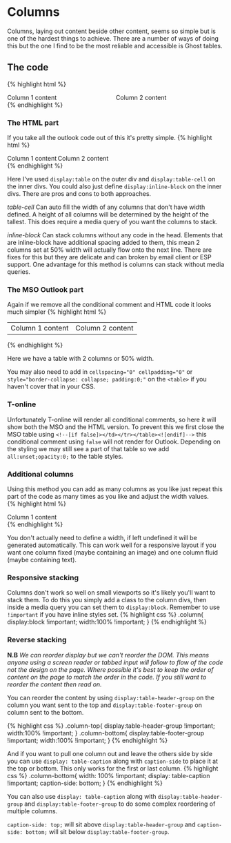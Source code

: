 # Columns

Columns, laying out content beside other content, seems so simple but is one of the hardest things to achieve.  There are a number of ways of doing this but the one I find to be the most reliable and accessible is Ghost tables.

## The code
{% highlight html %}
<!--[if true]>
<table role="presentation" width="100%" style="all:unset;opacity:0;">
  <tr>
<![endif]-->
<!--[if false]></td></tr></table><![endif]-->
<div style="display:table;width:100%;">
  <!--[if true]>
    <td width="50%">
  <![endif]-->
  <!--[if !true]><!-->
    <div style="display:table-cell;width:50%">
  <!--<![endif]-->
      Column 1 content
  <!--[if !true]><!-->
    </div>
  <!--<![endif]-->
  <!--[if true]>
    </td>
  <![endif]-->
  <!--[if true]>
    <td width="50%">
  <![endif]-->
  <!--[if !true]><!-->
    <div style="display:table-cell;width:50%">
  <!--<![endif]-->
      Column 2 content
  <!--[if !true]><!-->
    </div>
  <!--<![endif]-->
  <!--[if true]>
    </td>
  <![endif]-->
</div>
<!--[if true]>
  </tr>
</table>
<![endif]-->
{% endhighlight %}

### The HTML part
If you take all the outlook code out of this it's pretty simple.
{% highlight html %}
<div style="display:table">
  <div style="display:table-cell;width:50%">
    Column 1 content
  </div>
  <div style="display:table-cell;width:50%">
    Column 2 content
  </div>
</div>
{% endhighlight %}

Here I've used `display:table` on the outer div and `display:table-cell` on the inner divs. You could also just define `display:inline-block` on the inner divs.  There are pros and cons to both approaches.

*table-cell* Can auto fill the width of any columns that don't have width defined.  A height of all columns will be determined by the height of the tallest. This does require a media query of you want the columns to stack.

*inline-block*  Can stack columns without any code in the head.  Elements that are inline-block have additional spacing added to them, this mean 2 columns set at 50% width will actually flow onto the next line.  There are fixes for this but they are delicate and can broken by email client or ESP support.  One advantage for this method is columns can stack without media queries.

### The MSO Outlook part
Again if we remove all the conditional comment and HTML code it looks much simpler
{% highlight html %}
<table role="presentation" width="100%">
  <tr>
    <td width="50%">
      Column 1 content
    </td>
    <td width="50%">
      Column 2 content
    </td>
  </tr>
</table>
{% endhighlight %}

Here we have a table with 2 columns or 50% width.

You may also need to add in `cellspacing="0" cellpadding="0"` or `style="border-collapse: collapse;
  padding:0;"` on the `<table>` if you haven't cover that in your CSS. 

### T-online
Unfortunately T-online will render all conditional comments, so here it will show both the MSO and the HTML version.  To prevent this we first close the MSO table using `<!--[if false]></td></tr></table><![endif]-->` this conditional comment using `false` will not render for Outlook.  Depending on the styling we may still see a part of that table so we add `all:unset;opacity:0;` to the table styles.

### Additional columns
Using this method you can add as many columns as you like just repeat this part of the code as many times as you like and adjust the width values.  
{% highlight html %}
<!--[if true]>
  <td width="10%">
<![endif]-->
<!--[if !true]><!-->
  <div style="display:table-cell;width:10%">
<!--<![endif]-->
    Column 1 content
<!--[if !true]><!-->
  </div>
<!--<![endif]-->
<!--[if true]>
  </td>
<![endif]-->
{% endhighlight %}

You don't actually need to define a width, if left undefined it will be generated automatically. This can work well for a responsive layout if you want one column fixed (maybe containing an image) and one column fluid (maybe containing text).

### Responsive stacking
Columns don't work so well on small viewports so it's likely you'll want to stack them.  To do this you simply add a class to the column divs, then inside a media query you can set them to `display:block`.  Remember to use `!important` if you have inline styles set.
{% highlight css %}
.column{
  display:block !important;
  width:100% !important;
}
{% endhighlight %}

### Reverse stacking
**N.B** *We can reorder display but we can't reorder the DOM.  This means anyone using a screen reader or tabbed input will follow to flow of the code not the design on the page.  Where possible it's best to keep the order of content on the page to match the order in the code. If you still want to reorder the content then read on.*

You can reorder the content by using `display:table-header-group` on the column you want sent to the top and `display:table-footer-group` on column sent to the bottom.

{% highlight css %}
.column-top{
  display:table-header-group !important;
  width:100% !important;
}
.column-bottom{
  display:table-footer-group !important;
  width:100% !important;
}
{% endhighlight %}

And if you want to pull one column out and leave the others side by side you can use `display: table-caption` along with `caption-side` to place it at the top or bottom.  This only works for the first or last column.
{% highlight css %}
.column-bottom{
  width: 100% !important;
  display: table-caption !important;
  caption-side: bottom;
}
{% endhighlight %}

You can also use `display: table-caption` along with `display:table-header-group` and `display:table-footer-group` to do some complex reordering of multiple columns.  

`caption-side: top;` will sit above `display:table-header-group` and `caption-side: bottom;` will sit below `display:table-footer-group`.


<div style="display:none">
<template>
```
## Other methods
As I said in the intro, there are other ways of achieving this which may better suit your situation.

### The "th method"

### Float tables

### Float image
```
</template>
</div>
